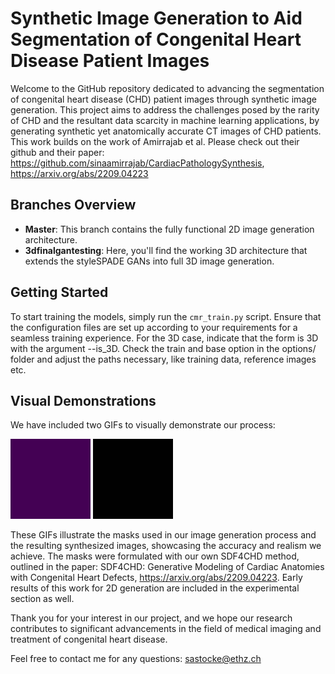 # Synthetic Image Generation to Aid Segmentation of Congenital Heart Disease Patient Images

Welcome to the GitHub repository dedicated to advancing the segmentation of congenital heart disease (CHD) patient images through synthetic image generation. This project aims to address the challenges posed by the rarity of CHD and the resultant data scarcity in machine learning applications, by generating synthetic yet anatomically accurate CT images of CHD patients.
This work builds on the work of Amirrajab et al. Please check out their github and their paper: https://github.com/sinaamirrajab/CardiacPathologySynthesis, https://arxiv.org/abs/2209.04223 

## Branches Overview
- **Master**: This branch contains the fully functional 2D image generation architecture.
- **3dfinalgantesting**: Here, you'll find the working 3D architecture that extends the styleSPADE GANs into full 3D image generation. 

## Getting Started
To start training the models, simply run the `cmr_train.py` script. Ensure that the configuration files are set up according to your requirements for a seamless training experience. For the 3D case, indicate that the form is 3D with the argument --is_3D.
Check the train and base option in the options/ folder and adjust the paths necessary, like training data, reference images etc.


## Visual Demonstrations
We have included two GIFs to visually demonstrate our process:

![Masks Used in Image Generation](./gifs/mask_axial_view.gif)
![Masks Used in Image Generation](./gifs/real_image_axial_view.gif)

These GIFs illustrate the masks used in our image generation process and the resulting synthesized images, showcasing the accuracy and realism we achieve.
The masks were formulated with our own SDF4CHD method, outlined in the paper: SDF4CHD: Generative Modeling of Cardiac Anatomies with Congenital Heart Defects, https://arxiv.org/abs/2209.04223. 
Early results of this work for 2D generation are included in the experimental section as well.

Thank you for your interest in our project, and we hope our research contributes to significant advancements in the field of medical imaging and treatment of congenital heart disease.



Feel free to contact me for any questions: sastocke@ethz.ch 